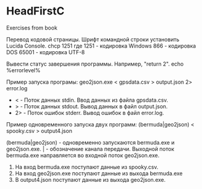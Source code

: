 # HeadFirstC
Exercises from book

Перевод кодовой страницы. Шрифт командной строки установить Lucida Console.
chcp 1251
где 
1251	- кодировка Windows
866 	- кодировка DOS
65001 	- кодировка UTF-8

Вывести статус завершения программы. Например, "return 2".
echo %errorlevel%

Пример запуска програмы:
geo2json.exe < gpsdata.csv > output.json 2> error.log
- <  - Поток данных stdin. Ввод данных из файла gpsdata.csv.
- \>  - Поток данных stdout. Вывод данных в файл output.json.
- 2> - Поток ошибок stderr. Вывод ошибок в файл error.log.

Пример одновременного запуска двух программ:
(bermuda|geo2json) < spooky.csv > output4.json

(bermuda|geo2json) - одновременно запускаются bermuda.exe и geo2json.exe.
| - обозначение канала передачи. Выходной поток bermuda.exe направляется во входной поток geo2json.exe.
1) На вход bermuda.exe поступают данные из spooky.csv.
2) На вход geo2json.exe поступают данные из выхода bermuda.exe
3) В output4.json поступают данные из выхода geo2json.exe.
